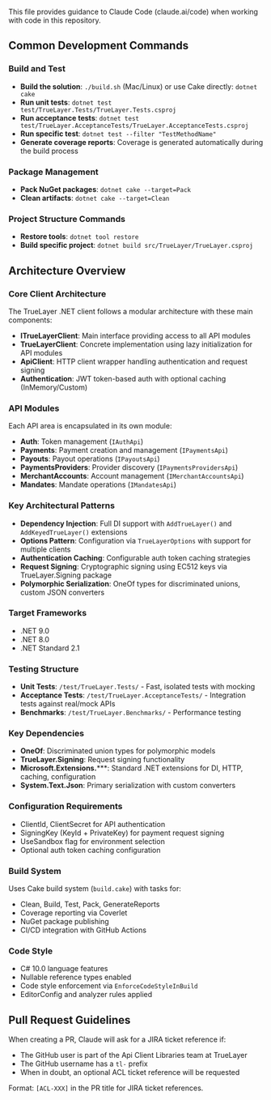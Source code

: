 This file provides guidance to Claude Code (claude.ai/code) when working with code in this repository.

## Common Development Commands

### Build and Test
- **Build the solution**: `./build.sh` (Mac/Linux) or use Cake directly: `dotnet cake`
- **Run unit tests**: `dotnet test test/TrueLayer.Tests/TrueLayer.Tests.csproj`
- **Run acceptance tests**: `dotnet test test/TrueLayer.AcceptanceTests/TrueLayer.AcceptanceTests.csproj`
- **Run specific test**: `dotnet test --filter "TestMethodName"`
- **Generate coverage reports**: Coverage is generated automatically during the build process
### Package Management
- **Pack NuGet packages**: `dotnet cake --target=Pack`
- **Clean artifacts**: `dotnet cake --target=Clean`
### Project Structure Commands
- **Restore tools**: `dotnet tool restore`
- **Build specific project**: `dotnet build src/TrueLayer/TrueLayer.csproj`
## Architecture Overview
### Core Client Architecture
The TrueLayer .NET client follows a modular architecture with these main components:
- **ITrueLayerClient**: Main interface providing access to all API modules
- **TrueLayerClient**: Concrete implementation using lazy initialization for API modules
- **ApiClient**: HTTP client wrapper handling authentication and request signing
- **Authentication**: JWT token-based auth with optional caching (InMemory/Custom)
### API Modules
Each API area is encapsulated in its own module:
- **Auth**: Token management (`IAuthApi`)
- **Payments**: Payment creation and management (`IPaymentsApi`)
- **Payouts**: Payout operations (`IPayoutsApi`)
- **PaymentsProviders**: Provider discovery (`IPaymentsProvidersApi`)
- **MerchantAccounts**: Account management (`IMerchantAccountsApi`)
- **Mandates**: Mandate operations (`IMandatesApi`)
### Key Architectural Patterns
- **Dependency Injection**: Full DI support with `AddTrueLayer()` and `AddKeyedTrueLayer()` extensions
- **Options Pattern**: Configuration via `TrueLayerOptions` with support for multiple clients
- **Authentication Caching**: Configurable auth token caching strategies
- **Request Signing**: Cryptographic signing using EC512 keys via TrueLayer.Signing package
- **Polymorphic Serialization**: OneOf types for discriminated unions, custom JSON converters
### Target Frameworks
- .NET 9.0
- .NET 8.0
- .NET Standard 2.1
### Testing Structure
- **Unit Tests**: `/test/TrueLayer.Tests/` - Fast, isolated tests with mocking
- **Acceptance Tests**: `/test/TrueLayer.AcceptanceTests/` - Integration tests against real/mock APIs
- **Benchmarks**: `/test/TrueLayer.Benchmarks/` - Performance testing
### Key Dependencies
- **OneOf**: Discriminated union types for polymorphic models
- **TrueLayer.Signing**: Request signing functionality
- **Microsoft.Extensions.*****: Standard .NET extensions for DI, HTTP, caching, configuration
- **System.Text.Json**: Primary serialization with custom converters
### Configuration Requirements
- ClientId, ClientSecret for API authentication
- SigningKey (KeyId + PrivateKey) for payment request signing
- UseSandbox flag for environment selection
- Optional auth token caching configuration
### Build System
Uses Cake build system (`build.cake`) with tasks for:
- Clean, Build, Test, Pack, GenerateReports
- Coverage reporting via Coverlet
- NuGet package publishing
- CI/CD integration with GitHub Actions
### Code Style
- C# 10.0 language features
- Nullable reference types enabled
- Code style enforcement via `EnforceCodeStyleInBuild`
- EditorConfig and analyzer rules applied

## Pull Request Guidelines
When creating a PR, Claude will ask for a JIRA ticket reference if:
- The GitHub user is part of the Api Client Libraries team at TrueLayer
- The GitHub username has a `tl-` prefix
- When in doubt, an optional ACL ticket reference will be requested

Format: `[ACL-XXX]` in the PR title for JIRA ticket references.
